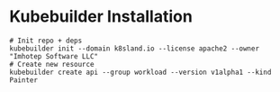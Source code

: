 # Kubebuilder Installation


```shell
# Init repo + deps
kubebuilder init --domain k8sland.io --license apache2 --owner "Imhotep Software LLC"
# Create new resource
kubebuilder create api --group workload --version v1alpha1 --kind Painter
```

